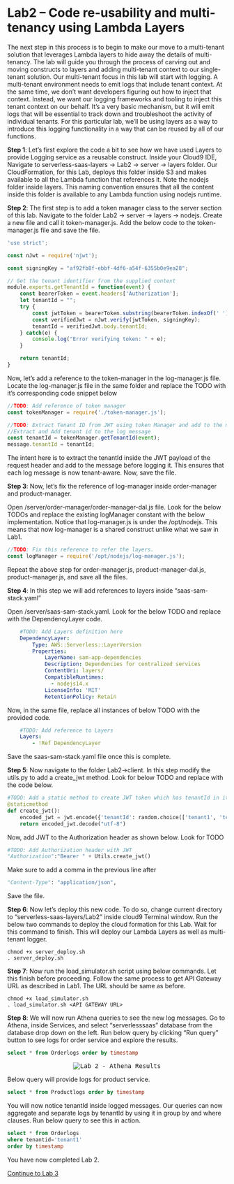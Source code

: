 # Lab2 – Code re-usability and multi-tenancy using Lambda Layers
The next step in this process is to begin to make our move to a multi-tenant solution that leverages Lambda layers to hide away the details of multi-tenancy. The lab will guide you through the process of carving out and moving constructs to layers and adding multi-tenant context to our single-tenant solution. Our multi-tenant focus in this lab will start with logging. A multi-tenant environment needs to emit logs that include tenant context. At the same time, we don’t want developers figuring out how to inject that context. Instead, we want our logging frameworks and tooling to inject this tenant context on our behalf. It’s a very basic mechanism, but it will emit logs that will be essential to track down and troubleshoot the activity of individual tenants. For this particular lab, we’ll be using layers as a way to introduce this logging functionality in a way that can be reused by all of our functions.

<b>Step 1</b>: Let’s first explore the code a bit to see how we have used Layers to provide Logging service as a reusable construct. Inside your Cloud9 IDE, Navigate to serverless-saas-layers -> Lab2 -> server -> layers folder. Our CloudFormation, for this Lab, deploys this folder inside S3 and makes available to all the Lambda function that references it. Note the nodejs folder inside layers. This naming convention ensures that all the content inside this folder is available to any Lambda function using nodejs runtime.

<b>Step 2</b>: The first step is to add a token manager class to the server section of this lab. Navigate to the folder Lab2 -> server -> layers -> nodejs. Create a new file and call it token-manager.js. Add the below code to the token-manager.js file and save the file.

```javascript
'use strict';

const nJwt = require('njwt');

const signingKey = "af92fb8f-ebbf-4df6-a54f-6355b0e9ea28";

// Get the tenant identifier from the supplied context
module.exports.getTenantId = function(event) {
    const bearerToken = event.headers['Authorization'];
    let tenantId = "";
    try {
        const jwtToken = bearerToken.substring(bearerToken.indexOf(' ') + 1);
        const verifiedJwt = nJwt.verify(jwtToken, signingKey);
        tenantId = verifiedJwt.body.tenantId;
    } catch(e) {
        console.log("Error verifying token: " + e);
    }

    return tenantId;
}
```

Now, let’s add a reference to the token-manager in the log-manager.js file. Locate the log-manager.js file in the same folder and replace the TODO with it’s corresponding code snippet below

```javascript
//TODO: Add reference of token manager
const tokenManager = require('./token-manager.js');
```

```javascript
//TODO: Extract Tenant ID from JWT using token Manager and add to the message
//Extract and Add tenant id to the log message
const tenantId = tokenManager.getTenantId(event);
message.tenantId = tenantId;
```

The intent here is to extract the tenantId inside the JWT payload of the request header and add to the message before logging it. This ensures that each log message is now tenant-aware. Now, save the file.

<b>Step 3</b>: Now, let’s fix the reference of log-manager inside order-manager and product-manager.

Open /server/order-manager/order-manager-dal.js file. Look for the below TODOs and replace the existing logManager constant with the below implementation. Notice that log-manager.js is under the /opt/nodejs. This means that now log-manager is a shared construct unlike what we saw in Lab1.

```javascript
//TODO: Fix this reference to refer the layers.
const logManager = require('/opt/nodejs/log-manager.js');
```

Repeat the above step for order-manager.js, product-manager-dal.js, product-manager.js, and save all the files.

<b>Step 4</b>: In this step we will add references to layers inside “saas-sam-stack.yaml”

Open /server/saas-sam-stack.yaml. Look for the below TODO and replace with the DependencyLayer code.

```yaml
    #TODO: Add Layers definition here
    DependencyLayer:
        Type: AWS::Serverless::LayerVersion
        Properties:
            LayerName: sam-app-dependencies
            Description: Dependencies for centralized services
            ContentUri: layers/
            CompatibleRuntimes:
              - nodejs14.x
            LicenseInfo: 'MIT'
            RetentionPolicy: Retain
```

Now, in the same file, replace all instances of below TODO with the provided code.

```yaml
    #TODO: Add reference to Layers
    Layers: 
        - !Ref DependencyLayer
```

Save the saas-sam-stack.yaml file once this is complete.

<b>Step 5</b>: Now navigate to the folder Lab2->client. In this step modify the utils.py to add a create_jwt method. Look for below TODO and replace with the code below.

```python
#TODO: Add a static method to create JWT token which has tenantId in it
@staticmethod
def create_jwt():
    encoded_jwt = jwt.encode({'tenantId': random.choice(['tenant1', 'tenant2', 'tenant3'])}, SECRET_KEY, algorithm='HS256')
    return encoded_jwt.decode("utf-8")
```

Now, add JWT to the Authorization header as shown below. Look for TODO
```python
#TODO: Add Authorization header with JWT
"Authorization":"Bearer " + Utils.create_jwt()
```

Make sure to add a comma in the previous line after 
```python
"Content-Type": "application/json", 
```
Save the file.

<b>Step 6</b>: Now let’s deploy this new code. To do so, change current directory to “serverless-saas-layers/Lab2” inside cloud9 Terminal window. Run the below two commands to deploy the cloud formation for this Lab. Wait for this command to finish. This will deploy our Lambda Layers as well as multi-tenant logger.
```
chmod +x server_deploy.sh
. server_deploy.sh
```
<b>Step 7</b>: Now run the load_simulator.sh script using below commands. Let this finish before proceeding. Follow the same process to get API Gateway URL as described in Lab1. The URL should be same as before. 
```
chmod +x load_simulator.sh
. load_simulator.sh <API GATEWAY URL> 
```
<b>Step 8</b>: We will now run Athena queries to see the new log messages. Go to Athena, inside Services, and select “serverlesssaas” database from the database drop down on the left. Run below query by clicking “Run query” button to see logs for order service and explore the results.
```sql
select * from Orderlogs order by timestamp
```

<p align="center"><kbd><img src="../Images/Lab2-AthenaResults.png" alt="Lab 2 - Athena Results"/></kbd></p>

Below query will provide logs for product service.
```sql
select * from Productlogs order by timestamp
```
You will now notice tenantId inside logged messages. Our queries can now aggregate and separate logs by tenantId by using it in group by and where clauses. Run below query to see this in action.
```sql
select * from Orderlogs 
where tenantid='tenant1'
order by timestamp
```

You have now completed Lab 2. 

[Continue to Lab 3](../Lab3/README.md)
